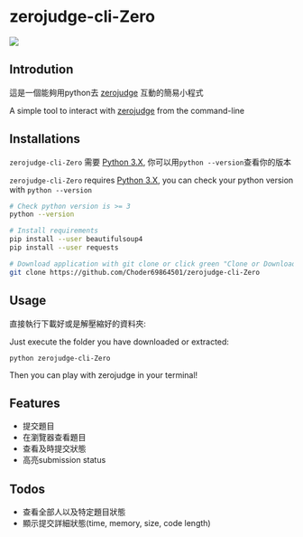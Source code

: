 # zerojudge-cli-Zero
![](icon.ico)

## Introdution

這是一個能夠用python去 [zerojudge](https://zerojudge.tw/) 互動的簡易小程式 

A simple tool to interact with [zerojudge](https://zerojudge.tw/) from the command-line



## Installations

`zerojudge-cli-Zero` 需要 [Python 3.X](https://www.python.org/), 你可以用`python --version`查看你的版本

`zerojudge-cli-Zero` requires [Python 3.X](https://www.python.org/), you can check your python version with `python --version`

```bash
# Check python version is >= 3
python --version

# Install requirements
pip install --user beautifulsoup4
pip install --user requests

# Download application with git clone or click green "Clone or Download" to get zip  
git clone https://github.com/Choder69864501/zerojudge-cli-Zero
```


## Usage

直接執行下載好或是解壓縮好的資料夾:

Just execute the folder you have downloaded or extracted:

`python zerojudge-cli-Zero` 

Then you can play with zerojudge in your terminal!


## Features

- 提交題目
- 在瀏覽器查看題目
- 查看及時提交狀態
- 高亮submission status


## Todos 
- 查看全部人以及特定題目狀態
- 顯示提交詳細狀態(time, memory, size, code length)


